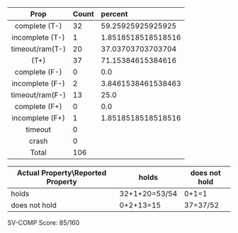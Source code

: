 
| Prop | Count | percent |
|:----:|:------|:--|
|complete   (T-)|32| 59.25925925925925 |
|incomplete (T-)|1|1.8518518518518516 |
|timeout/ram(T-)|20|37.03703703703704 |
|           (T+)|37|71.15384615384616 |
|complete   (F-)|0|0.0 |
|incomplete (F-)|2|3.8461538461538463 |
|timeout/ram(F-)|13|25.0 |
|complete   (F+)|0|0.0 |
|incomplete (F+)|1|1.8518518518518516 |
|timeout        |0| |
|crash          |0| |
|Total          |106| |

| Actual Property\Reported Property | holds | does not hold |
|------------------------------------|-------|---------------|
| holds | 32+1+20=53/54 | 0+1=1 |
| does not hold | 0+2+13=15 | 37=37/52 |

SV-COMP Score: 85/160

